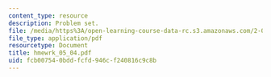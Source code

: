 ```yaml
---
content_type: resource
description: Problem set.
file: /media/https%3A/open-learning-course-data-rc.s3.amazonaws.com/2-008-design-and-manufacturing-ii-spring-2004/fcb007540bddfcfd946cf240816c9c8b_hmewrk_05_04.pdf
file_type: application/pdf
resourcetype: Document
title: hmewrk_05_04.pdf
uid: fcb00754-0bdd-fcfd-946c-f240816c9c8b
---
```

